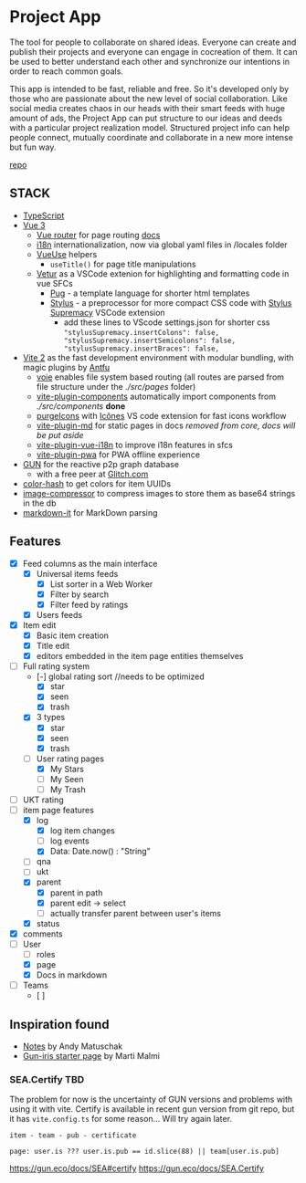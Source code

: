 # Project App 

The tool for people to collaborate on shared ideas. Everyone can create and publish their projects and everyone can engage in cocreation of them. It can be used to better understand each other and synchronize our intentions in order to reach common goals.

This app is intended to be fast, reliable and free. So it's developed only by those who are passionate about the new level of social collaboration. Like social media creates chaos in our heads with their smart feeds with huge amount of ads, the Project App can put structure to our ideas and deeds with a particular project realization model. Structured project info can help people connect, mutually coordinate and collaborate in a new more intense but fun way. 

[repo](https://github.com/DeFUCC/project-app)

## STACK
- [TypeScript](https://www.typescriptlang.org/) 
- [Vue 3](https://v3.vuejs.org/) 
  - [Vue router](https://github.com/vuejs/vue-router-next) for page routing [docs](https://next.router.vuejs.org/)
  - [i18n](https://vue-i18n-next.intlify.dev/) internationalization, now via global yaml files in /locales folder
  - [VueUse](https://vueuse.js.org) helpers 
    - `useTitle()` for page title manipulations
  - [Vetur](https://vuejs.github.io/vetur/) as a VSCode extenion for highlighting and formatting code in vue SFCs
    - [Pug](https://pugjs.org) - a template language for shorter html templates
    - [Stylus](https://stylus-lang.com/) - a preprocessor for more compact CSS code with [Stylus Supremacy](https://thisismanta.github.io/stylus-supremacy/) VSCode extension
      - add these lines to VScode settings.json for shorter css `"stylusSupremacy.insertColons": false,
    "stylusSupremacy.insertSemicolons": false,
    "stylusSupremacy.insertBraces": false,`
- [Vite 2](https://vitejs.dev/) as the fast development environment with modular bundling, with magic plugins by [Antfu](https://github.com/antfu)
  - [voie](https://github.com/vamplate/vite-plugin-voie)  enables file system based routing (all routes are parsed from file structure under the *./src/pages* folder) 
  - [vite-plugin-components](https://github.com/antfu/vite-plugin-components) automatically import components from *./src/components* **done**
  - [purgeIcons](https://github.com/antfu/purge-icons) with [Icônes](https://icones.js.org/) VS code extension for fast icons workflow
  - [vite-plugin-md](https://github.com/antfu/vite-plugin-md) for static pages in docs *removed from core, docs will be put aside*
  - [vite-plugin-vue-i18n](https://github.com/intlify/vite-plugin-vue-i18n) to improve i18n features in sfcs
  - [vite-plugin-pwa](https://github.com/antfu/vite-plugin-pwa) for PWA offline experience 
- [GUN](https://gun.eco/) for the reactive p2p graph database
  - with a free peer at [Glitch.com](https://glitch.com/edit/#!/gun-feeds)
- [color-hash](https://www.npmjs.com/package/color-hash) to get colors for item UUIDs
- [image-compressor](https://www.npmjs.com/package/image-compressor) to compress images to store them as base64 strings in the db
- [markdown-it](https://www.npmjs.com/package/markdown-it) for MarkDown parsing


## Features

- [x] Feed columns as the main interface
  - [x] Universal items feeds
    - [x] List sorter in a Web Worker
    - [x] Filter by search
    - [x] Filter feed by ratings
  - [x] Users feeds
- [x] Item edit
  - [x] Basic item creation 
  - [x] Title edit
  - [x] editors embedded in the item page entities themselves
- [ ] Full rating system
  - [-] global rating sort //needs to be optimized
    - [x] star
    - [x] seen
    - [x] trash
  - [x] 3 types
    - [x] star
    - [x] seen
    - [x] trash
  - [ ] User rating pages
    - [x] My Stars
    - [ ] My Seen
    - [ ] My Trash
- [ ] UKT rating
- [ ] item page features
  - [x] log
    - [x] log item changes
    - [ ] log events
    - [x] Data: Date.now() : "String"
  - [ ] qna
  - [ ] ukt
  - [x] parent
    - [x] parent in path
    - [x] parent edit -> select
    - [ ] actually transfer parent between user's items
  - [x] status
- [x] comments
- [ ] User
  - [ ] roles
  - [x] page
  - [x] Docs in markdown
- [ ] Teams
  - [ ] 


## Inspiration found
- [Notes](https://notes.andymatuschak.org/) by Andy Matuschak
- [Gun-iris starter page](https://gun-iris.herokuapp.com) by Marti Malmi


### SEA.Certify **TBD**
The problem for now is the uncertainty of GUN versions and problems with using it with vite. Certify is available in recent gun version from git repo, but it has `vite.config.ts` for some reason... Will try again later.

```
item - team - pub - certificate

page: user.is ??? user.is.pub == id.slice(88) || team[user.is.pub]
```
https://gun.eco/docs/SEA#certify
https://gun.eco/docs/SEA.Certify

